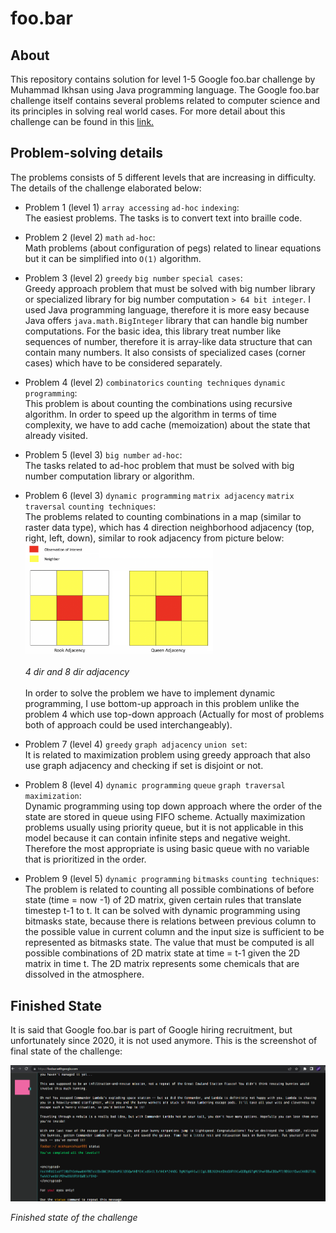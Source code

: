 # foo.bar

## About
This repository contains solution for level 1-5 Google foo.bar challenge by Muhammad Ikhsan using Java programming language. The Google foo.bar challenge itself contains several problems related to computer science and its principles in solving real world cases.
For more detail about this challenge can be found in this <a href ="https://towardsdatascience.com/my-google-foobar-journey-2d02e8150158"> link.</a>

## Problem-solving details
The problems consists of 5 different levels that are increasing in difficulty. The details of the challenge elaborated below:
- Problem 1 (level 1) `array accessing` `ad-hoc` `indexing`: <br>
The easiest problems. The tasks is to convert text into braille code.

- Problem 2 (level 2) `math` `ad-hoc`: <br>
Math problems (about configuration of pegs) related to linear equations but it can be simplified into `O(1)` algorithm.

- Problem 3 (level 2) `greedy` `big number` `special cases`: <br>
Greedy approach problem that must be solved with big number library or specialized library for big number computation `> 64 bit integer`.
I used Java programming language, therefore it is more easy because Java offers `java.math.BigInteger` library that can handle big number computations.
For the basic idea, this library treat number like sequences of number, therefore it is array-like data structure that can contain many numbers.
It also consists of specialized cases (corner cases) which have to be considered separately.

- Problem 4 (level 2) `combinatorics` `counting techniques` `dynamic programming`: <br>
This problem is about counting the combinations using recursive algorithm. In order to speed up the algorithm in terms of time complexity, we have to add cache (memoization) about the state that already visited.

- Problem 5 (level 3) `big number` `ad-hoc`: <br>
The tasks related to ad-hoc problem that must be solved with big number computation library or algorithm.

- Problem 6 (level 3) `dynamic programming` `matrix adjacency` `matrix traversal` `counting techniques`: <br>
The problems related to counting combinations in a map (similar to raster data type), which has 4 direction neighborhood adjacency (top, right, left, down), similar to rook adjacency from picture below:<img src="img/2.png" alt="final state" width="300"/> <br> <br> *4 dir and 8 dir adjacency* <br> <br>
In order to solve the problem we have to implement dynamic programming, I use bottom-up approach in this problem unlike the problem 4 which use top-down approach (Actually for most of problems both of approach could be used interchangeably).

- Problem 7 (level 4) `greedy` `graph adjacency` `union set`: <br>
It is related to maximization problem using greedy approach that also use graph adjacency and checking if set is disjoint or not.

- Problem 8 (level 4) `dynamic programming` `queue` `graph traversal` `maximization`: <br>
Dynamic programming using top down approach where the order of the state are stored in queue using FIFO scheme. Actually maximization problems usually using priority queue, but it is not applicable in this model because it can contain infinite steps and negative weight.
Therefore the most appropriate is using basic queue with no variable that is prioritized in the order.

- Problem 9 (level 5) `dynamic programming` `bitmasks` `counting techniques`: <br>
The problem is related to counting all possible combinations of before state (time = now -1) of 2D matrix, given certain rules that translate timestep t-1 to t.
It can be solved with dynamic programming using bitmasks state, because there is relations between previous column to the possible value in current column and the input size is sufficient to be represented as bitmasks state.
The value that must be computed is all possible combinations of 2D matrix state at time = t-1 given the 2D matrix in time t. The 2D matrix represents some chemicals that are dissolved in the atmosphere.

## Finished State
It is said that Google foo.bar is part of Google hiring recruitment, but unfortunately since 2020, it is not used anymore.
This is the screenshot of final state of the challenge:

<img src="img/1.PNG" alt="final state" width="700"/>

*Finished state of the challenge*

